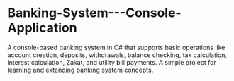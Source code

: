 # Banking-System---Console-Application
A console-based banking system in C# that supports basic operations like account creation, deposits, withdrawals, balance checking, tax calculation, interest calculation, Zakat, and utility bill payments. A simple project for learning and extending banking system concepts.
